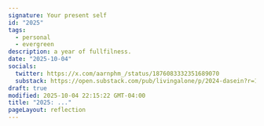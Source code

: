 ```yaml
---
signature: Your present self
id: "2025"
tags:
  - personal
  - evergreen
description: a year of fullfilness.
date: "2025-10-04"
socials:
  twitter: https://x.com/aarnphm_/status/1876083332351689070
  substack: https://open.substack.com/pub/livingalone/p/2024-dasein?r=1z8i4s&utm_campaign=post&utm_medium=web&showWelcomeOnShare=true
draft: true
modified: 2025-10-04 22:15:22 GMT-04:00
title: "2025: ..."
pageLayout: reflection
---
```

